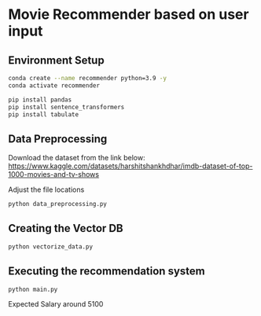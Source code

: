 # Movie Recommender based on user input

## Environment Setup
```sh
conda create --name recommender python=3.9 -y
conda activate recommender

pip install pandas
pip install sentence_transformers
pip install tabulate

```

## Data Preprocessing
Download the dataset from the link below:
https://www.kaggle.com/datasets/harshitshankhdhar/imdb-dataset-of-top-1000-movies-and-tv-shows

Adjust the file locations 
```sh
python data_preprocessing.py
```

## Creating the Vector DB
```sh
python vectorize_data.py
```

## Executing the recommendation system
```sh
python main.py
```
Expected Salary around 5100
